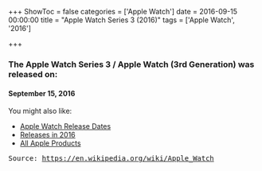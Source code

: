 +++
ShowToc = false
categories = ['Apple Watch']
date = 2016-09-15 00:00:00
title = "Apple Watch Series 3 (2016)"
tags = ['Apple Watch', '2016']

+++

### The Apple Watch Series 3 / Apple Watch (3rd Generation) was released on: 
#### September 15, 2016


<!--more-->


    
You might also like:

- [Apple Watch Release Dates](https://AppleReleaseDate.com/categories/apple-watch/)
- [Releases in 2016](https://AppleReleaseDate.com/tags/2016/)
- [All Apple Products](https://AppleReleaseDate.com/categories/)



<kbd> Source: https://en.wikipedia.org/wiki/Apple_Watch</kbd>

